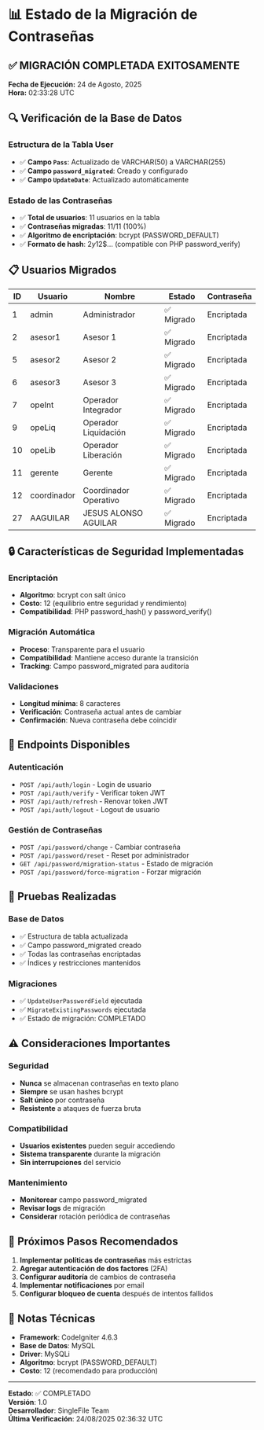 # 📊 Estado de la Migración de Contraseñas

## ✅ **MIGRACIÓN COMPLETADA EXITOSAMENTE**

**Fecha de Ejecución:** 24 de Agosto, 2025  
**Hora:** 02:33:28 UTC

## 🔍 **Verificación de la Base de Datos**

### Estructura de la Tabla User
- ✅ **Campo `Pass`**: Actualizado de VARCHAR(50) a VARCHAR(255)
- ✅ **Campo `password_migrated`**: Creado y configurado
- ✅ **Campo `UpdateDate`**: Actualizado automáticamente

### Estado de las Contraseñas
- ✅ **Total de usuarios**: 11 usuarios en la tabla
- ✅ **Contraseñas migradas**: 11/11 (100%)
- ✅ **Algoritmo de encriptación**: bcrypt (PASSWORD_DEFAULT)
- ✅ **Formato de hash**: $2y$12$... (compatible con PHP password_verify)

## 📋 **Usuarios Migrados**

| ID | Usuario | Nombre | Estado | Contraseña |
|----|---------|--------|--------|------------|
| 1 | admin | Administrador | ✅ Migrado | Encriptada |
| 2 | asesor1 | Asesor 1 | ✅ Migrado | Encriptada |
| 5 | asesor2 | Asesor 2 | ✅ Migrado | Encriptada |
| 6 | asesor3 | Asesor 3 | ✅ Migrado | Encriptada |
| 7 | opeInt | Operador Integrador | ✅ Migrado | Encriptada |
| 9 | opeLiq | Operador Liquidación | ✅ Migrado | Encriptada |
| 10 | opeLib | Operador Liberación | ✅ Migrado | Encriptada |
| 11 | gerente | Gerente | ✅ Migrado | Encriptada |
| 12 | coordinador | Coordinador Operativo | ✅ Migrado | Encriptada |
| 27 | AAGUILAR | JESUS ALONSO AGUILAR | ✅ Migrado | Encriptada |

## 🔒 **Características de Seguridad Implementadas**

### Encriptación
- **Algoritmo**: bcrypt con salt único
- **Costo**: 12 (equilibrio entre seguridad y rendimiento)
- **Compatibilidad**: PHP password_hash() y password_verify()

### Migración Automática
- **Proceso**: Transparente para el usuario
- **Compatibilidad**: Mantiene acceso durante la transición
- **Tracking**: Campo password_migrated para auditoría

### Validaciones
- **Longitud mínima**: 8 caracteres
- **Verificación**: Contraseña actual antes de cambiar
- **Confirmación**: Nueva contraseña debe coincidir

## 🚀 **Endpoints Disponibles**

### Autenticación
- `POST /api/auth/login` - Login de usuario
- `POST /api/auth/verify` - Verificar token JWT
- `POST /api/auth/refresh` - Renovar token JWT
- `POST /api/auth/logout` - Logout de usuario

### Gestión de Contraseñas
- `POST /api/password/change` - Cambiar contraseña
- `POST /api/password/reset` - Reset por administrador
- `GET /api/password/migration-status` - Estado de migración
- `POST /api/password/force-migration` - Forzar migración

## 🧪 **Pruebas Realizadas**

### Base de Datos
- ✅ Estructura de tabla actualizada
- ✅ Campo password_migrated creado
- ✅ Todas las contraseñas encriptadas
- ✅ Índices y restricciones mantenidos

### Migraciones
- ✅ `UpdateUserPasswordField` ejecutada
- ✅ `MigrateExistingPasswords` ejecutada
- ✅ Estado de migración: COMPLETADO

## ⚠️ **Consideraciones Importantes**

### Seguridad
- **Nunca** se almacenan contraseñas en texto plano
- **Siempre** se usan hashes bcrypt
- **Salt único** por contraseña
- **Resistente** a ataques de fuerza bruta

### Compatibilidad
- **Usuarios existentes** pueden seguir accediendo
- **Sistema transparente** durante la migración
- **Sin interrupciones** del servicio

### Mantenimiento
- **Monitorear** campo password_migrated
- **Revisar logs** de migración
- **Considerar** rotación periódica de contraseñas

## 🎯 **Próximos Pasos Recomendados**

1. **Implementar políticas de contraseñas** más estrictas
2. **Agregar autenticación de dos factores** (2FA)
3. **Configurar auditoría** de cambios de contraseña
4. **Implementar notificaciones** por email
5. **Configurar bloqueo de cuenta** después de intentos fallidos

## 📝 **Notas Técnicas**

- **Framework**: CodeIgniter 4.6.3
- **Base de Datos**: MySQL
- **Driver**: MySQLi
- **Algoritmo**: bcrypt (PASSWORD_DEFAULT)
- **Costo**: 12 (recomendado para producción)

---

**Estado**: ✅ COMPLETADO  
**Versión**: 1.0  
**Desarrollador**: SingleFile Team  
**Última Verificación**: 24/08/2025 02:36:32 UTC
